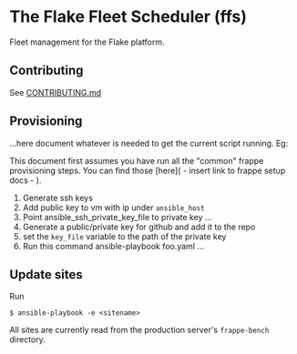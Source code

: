 # The Flake Fleet Scheduler (ffs)

Fleet management for the Flake platform. 

## Contributing

See [CONTRIBUTING.md](./docs/CONTRIBUTING.md)

## Provisioning 

...here document whatever is needed to get the current script running. Eg: 

This document first assumes you have run all the "common" frappe provisioning steps. You can find those [here]( - insert link to frappe setup docs - ).

1. Generate ssh keys 
2. Add public key to vm with ip under `ansible_host`
3. Point ansible_ssh_private_key_file to private key ...
4. Generate a public/private key for github and add it to the repo
5. set the `key_file` variable to the path of the private key 
6. Run this command 
ansible-playbook foo.yaml ...

## Update sites 

Run 
```
$ ansible-playbook -e <sitename>
```
All sites are currently read from the production server's `frappe-bench` directory.

